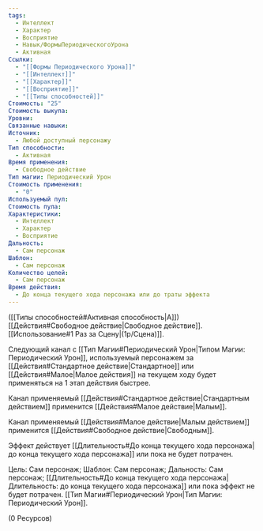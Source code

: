 ```yaml
---
tags:
  - Интеллект
  - Характер
  - Восприятие
  - Навык/ФормыПериодическогоУрона
  - Активная
Ссылки:
  - "[[Формы Периодического Урона]]"
  - "[[Интеллект]]"
  - "[[Характер]]"
  - "[[Восприятие]]"
  - "[[Типы способностей]]"
Стоимость: "25"
Стоимость выкупа: 
Уровни: 
Связанные навыки: 
Источник:
  - Любой доступный персонажу
Тип способности:
  - Активная
Время применения:
  - Свободное действие
Тип магии: Периодический Урон
Стоимость применения:
  - "0"
Используемый пул: 
Стоимость пула: 
Характеристики:
  - Интеллект
  - Характер
  - Восприятие
Дальность:
  - Сам персонаж
Шаблон:
  - Сам персонаж
Количество целей:
  - Сам персонаж
Время действия:
  - До конца текущего хода персонажа или до траты эффекта
---
```

([[Типы способностей#Активная способность|А]]) [[Действия#Свободное действие|Свободное действие]]. [[Использование#1 Раз за Сцену|(1р/Сцена)]]. 

Следующий канал с [[Тип Магии#Периодический Урон|Типом Магии: Периодический Урон]], используемый персонажем за [[Действия#Стандартное действие|Стандартное]] или [[Действия#Малое|Малое действия]] на текущем ходу будет применяться на 1 этап действия быстрее.

Канал применяемый [[Действия#Стандартное действие|Стандартным действием]] применится [[Действия#Малое действие|Малым]].

Канал применяемый [[Действия#Малое действие|Малым действием]] применится [[Действия#Свободное действие|Свободным]]. 

Эффект действует [[Длительность#До конца текущего хода персонажа| до конца текущего хода персонажа]] или пока не будет потрачен.

Цель: Сам персонаж; Шаблон: Сам персонаж; Дальность: Сам персонаж; [[Длительность#До конца текущего хода персонажа|Длительность: до конца текущего хода персонажа]] или пока эффект не будет потрачен. [[Тип Магии#Периодический Урон|Тип Магии: Периодический Урон]].

(0 Ресурсов)

 